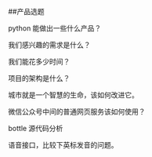 ##产品选题

python 能做出一些什么产品？

我们感兴趣的需求是什么？

我们能花多少时间？

项目的架构是什么？

城市就是一个智慧的生命，该如何改进它。


微信公众号中间的普通网页服务该如何使用？

bottle 源代码分析

语音接口，比较下英标发音的问题。

